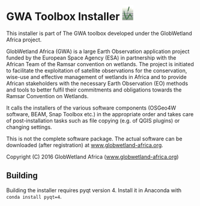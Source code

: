 # GWA Toolbox Installer <img src="https://github.com/DHI-GRAS/GWA_Installer/blob/master/GWA.ico" height="40">

This installer is part of The GWA toolbox developed under the GlobWetland Africa project. 

GlobWetland Africa (GWA) is a large Earth Observation application project funded by the European Space Agency (ESA) in partnership with
the African Team of the Ramsar convention on wetlands. The project is initiated to facilitate the exploitation of satellite observations
for the conservation, wise-use and effective management of wetlands in Africa and to provide African stakeholders with the necessary Earth
Observation (EO) methods and tools to better fulfil their commitments and obligations towards the Ramsar Convention on Wetlands. 

It calls the installers of the various software components (OSGeo4W software, BEAM, Snap Toolbox etc.) in the appropriate order and takes
care of post-installation tasks such as file copying (e.g. of QGIS plugins) or changing settings.

This is not the complete  software package. The actual software can be downloaded (after registration) at www.globwetland-africa.org.

Copyright (C) 2016 GlobWetland Africa (www.globwetland-africa.org) 


## Building

Building the installer requires pyqt version 4. Install it in Anaconda with `conda install pyqt=4`.
